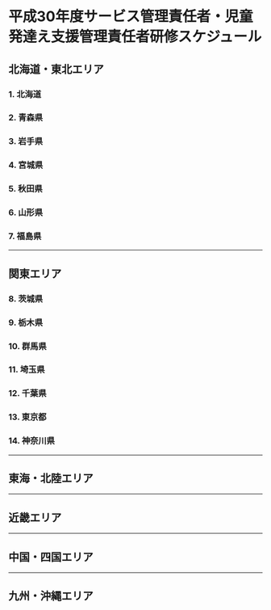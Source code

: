 # 平成30年度サービス管理責任者・児童発達え支援管理責任者研修スケジュール

## 北海道・東北エリア
### 1. 北海道
### 2. 青森県
### 3. 岩手県
### 4. 宮城県
### 5. 秋田県
### 6. 山形県
### 7. 福島県
***    
## 関東エリア
### 8. 茨城県
### 9. 栃木県
### 10. 群馬県
### 11. 埼玉県
### 12. 千葉県
### 13. 東京都
### 14. 神奈川県
***
## 東海・北陸エリア
***
## 近畿エリア
***
## 中国・四国エリア
***
## 九州・沖縄エリア
